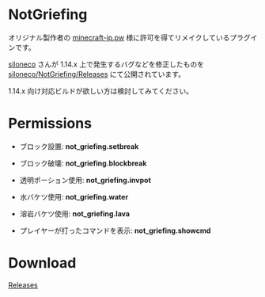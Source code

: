 # NotGriefing
オリジナル製作者の [minecraft-jp.pw](https://minecraft-jp.pw/) 様に許可を得てリメイクしているプラグインです。

[siloneco](https://twitter.com/siloneco_MC) さんが 1.14.x 上で発生するバグなどを修正したものを [siloneco/NotGriefing/Releases](https://github.com/siloneco/NotGriefing) にて公開されています。

1.14.x 向け対応ビルドが欲しい方は検討してみてください。

# Permissions
- ブロック設置: **not_griefing.setbreak**
- ブロック破壊: **not_griefing.blockbreak**

- 透明ポーション使用: **not_griefing.invpot**
- 水バケツ使用: **not_griefing.water**
- 溶岩バケツ使用: **not_griefing.lava**

- プレイヤーが打ったコマンドを表示: **not_griefing.showcmd**


# Download
[Releases](https://github.com/SimplyRin/NotGriefing/releases)
